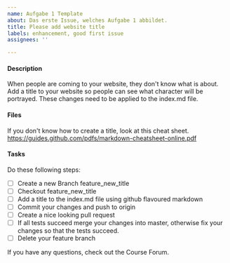 ```yaml
---
name: Aufgabe 1 Template
about: Das erste Issue, welches Aufgabe 1 abbildet.
title: Please add website title
labels: enhancement, good first issue
assignees: ''

---
```


#### Description
When people are coming to your website, they don't know what is about. Add a title to your website so people can see what character will be portrayed. These changes need to be applied to the index.md file.

#### Files
If you don't know how to create a title, look at this cheat sheet.
https://guides.github.com/pdfs/markdown-cheatsheet-online.pdf

#### Tasks
Do these following steps:
- [ ] Create a new Branch feature_new_title
- [ ] Checkout feature_new_title
- [ ] Add a title to the index.md file using github flavoured markdown
- [ ] Commit your changes and push to origin
- [ ] Create a nice looking pull request
- [ ] If all tests succeed merge your changes into master, otherwise fix your changes so that the tests succeed.
- [ ] Delete your feature branch

If you have any questions, check out the Course Forum.
